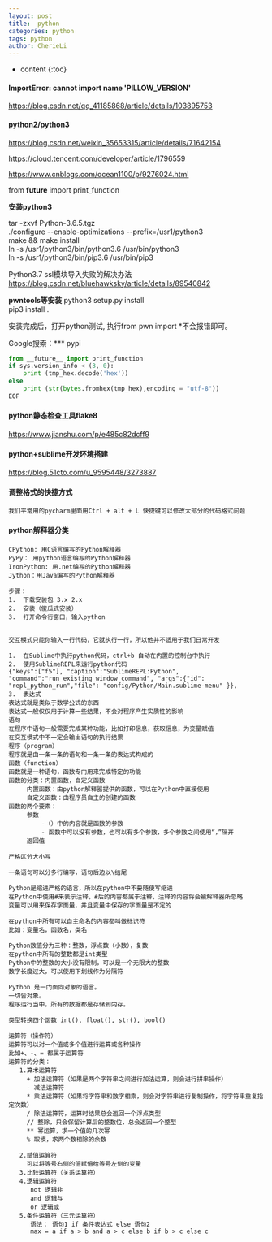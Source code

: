 ```yaml
---
layout: post
title:  python
categories: python
tags: python
author: CherieLi
---
```


* content
{:toc}  


#### ImportError: cannot import name 'PILLOW_VERSION'

<https://blog.csdn.net/qq_41185868/article/details/103895753>

#### python2/python3

https://blog.csdn.net/weixin_35653315/article/details/71642154

https://cloud.tencent.com/developer/article/1796559

https://www.cnblogs.com/ocean1100/p/9276024.html

from __future__ import print_function  


**安装python3**  

tar -zxvf Python-3.6.5.tgz  
./configure --enable-optimizations --prefix=/usr1/python3  
make && make install  
ln -s /usr1/python3/bin/python3.6 /usr/bin/python3  
ln -s /usr1/python3/bin/pip3.6 /usr/bin/pip3  

Python3.7 ssl模块导入失败的解决办法  
https://blog.csdn.net/bluehawksky/article/details/89540842  

**pwntools等安装**
python3 setup.py install  
pip3 install .  

安装完成后，打开python测试, 执行from pwn import \*不会报错即可。  

Google搜索：*** pypi



```python
from __future__ import print_function
if sys.version_info < (3, 0):
	print (tmp_hex.decode('hex'))
else
    print (str(bytes.fromhex(tmp_hex),encoding = "utf-8"))
EOF
```

#### python静态检查工具flake8

https://www.jianshu.com/p/e485c82dcff9

#### python+sublime开发环境搭建

https://blog.51cto.com/u_9595448/3273887

#### 调整格式的快捷方式

```
我们平常用的pycharm里面用Ctrl + alt + L 快捷键可以修改大部分的代码格式问题
```

#### python解释器分类

```
CPython: 用C语言编写的Python解释器
PyPy： 用python语言编写的Python解释器
IronPython: 用.net编写的Python解释器
Jython：用Java编写的Python解释器

步骤：
1.	下载安装包 3.x 2.x
2.	安装（傻瓜式安装）
3.	打开命令行窗口，输入python


交互模式只能你输入一行代码，它就执行一行，所以他并不适用于我们日常开发

1.	在Sublime中执行python代码，ctrl+b 自动在内置的控制台中执行
2.	使用SublimeREPL来运行python代码
{"keys":["f5"], "caption":"SublimeREPL:Python", "command":"run_existing_window_command", "args":{"id": "repl_python_run","file": "config/Python/Main.sublime-menu" }},
3.	表达式
表达式就是类似于数学公式的东西
表达式一般仅仅用于计算一些结果，不会对程序产生实质性的影响
语句
在程序中语句一般需要完成某种功能，比如打印信息，获取信息，为变量赋值
在交互模式中不一定会输出语句的执行结果
程序（program）
程序就是由一条一条的语句和一条一条的表达式构成的
函数（function）
函数就是一种语句，函数专门用来完成特定的功能
函数的分类：内置函数，自定义函数
     内置函数：由python解释器提供的函数，可以在Python中直接使用
     自定义函数：由程序员自主的创建的函数
函数的两个要素：
     参数
         -（）中的内容就是函数的参数
         - 函数中可以没有参数，也可以有多个参数，多个参数之间使用“，”隔开
     返回值

严格区分大小写

一条语句可以分多行编写，语句后边以\结尾

Python是缩进严格的语言，所以在python中不要随便写缩进
在Python中使用#来表示注释，#后的内容都属于注释，注释的内容将会被解释器所忽略
变量可以用来保存字面量，并且变量中保存的字面量是不定的

在python中所有可以自主命名的内容都叫做标识符
比如：变量名，函数名，类名

Python数值分为三种：整数，浮点数（小数），复数
在python中所有的整数都是int类型
Python中的整数的大小没有限制，可以是一个无限大的整数
数字长度过大，可以使用下划线作为分隔符

Python 是一门面向对象的语言。  
一切皆对象。  
程序运行当中，所有的数据都是存储到内存。  

类型转换四个函数 int(), float(), str(), bool()

运算符（操作符）
运算符可以对一个值或多个值进行运算或各种操作
比如+、-、= 都属于运算符
运算符的分类：
   1.算术运算符
     + 加法运算符（如果是两个字符串之间进行加法运算，则会进行拼串操作）
     - 减法运算符
     * 乘法运算符（如果将字符串和数字相乘，则会对字符串进行复制操作，将字符串重复指定次数）
     / 除法运算符，运算时结果总会返回一个浮点类型
     // 整除，只会保留计算后的整数位，总会返回一个整型
     ** 幂运算，求一个值的几次幂
     % 取模，求两个数相除的余数
     
   2.赋值运算符  
     可以将等号右侧的值赋值给等号左侧的变量  
   3.比较运算符（关系运算符）
   4.逻辑运算符
      not 逻辑非  
      and 逻辑与  
      or 逻辑或  
   5.条件运算符（三元运算符）
      语法： 语句1 if 条件表达式 else 语句2  
      max = a if a > b and a > c else b if b > c else c
      
```
